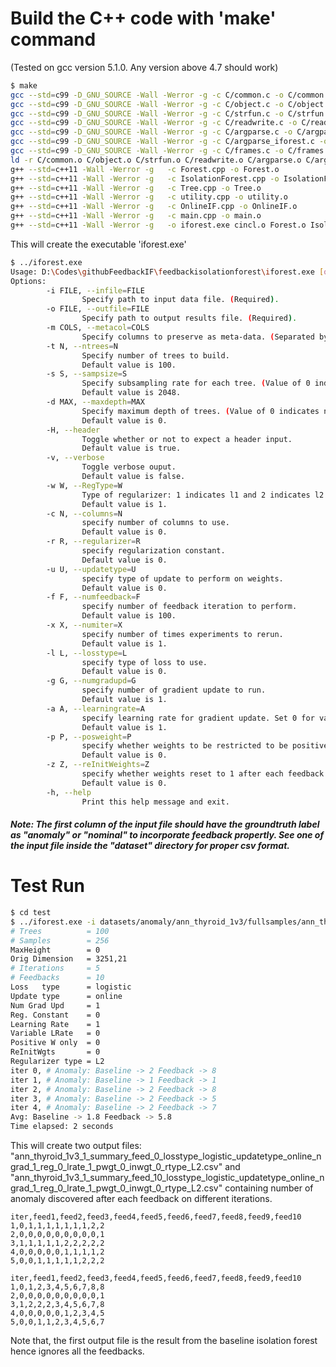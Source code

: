 # Build the C++ code with 'make' command
(Tested on gcc version 5.1.0. Any version above 4.7 should work)
```sh
$ make
gcc --std=c99 -D_GNU_SOURCE -Wall -Werror -g -c C/common.c -o C/common.o
gcc --std=c99 -D_GNU_SOURCE -Wall -Werror -g -c C/object.c -o C/object.o
gcc --std=c99 -D_GNU_SOURCE -Wall -Werror -g -c C/strfun.c -o C/strfun.o
gcc --std=c99 -D_GNU_SOURCE -Wall -Werror -g -c C/readwrite.c -o C/readwrite.o
gcc --std=c99 -D_GNU_SOURCE -Wall -Werror -g -c C/argparse.c -o C/argparse.o
gcc --std=c99 -D_GNU_SOURCE -Wall -Werror -g -c C/argparse_iforest.c -o C/argparse_iforest.o
gcc --std=c99 -D_GNU_SOURCE -Wall -Werror -g -c C/frames.c -o C/frames.o
ld -r C/common.o C/object.o C/strfun.o C/readwrite.o C/argparse.o C/argparse_iforest.o C/frames.o -o cincl.o
g++ --std=c++11 -Wall -Werror -g   -c Forest.cpp -o Forest.o
g++ --std=c++11 -Wall -Werror -g   -c IsolationForest.cpp -o IsolationForest.o
g++ --std=c++11 -Wall -Werror -g   -c Tree.cpp -o Tree.o
g++ --std=c++11 -Wall -Werror -g   -c utility.cpp -o utility.o
g++ --std=c++11 -Wall -Werror -g   -c OnlineIF.cpp -o OnlineIF.o
g++ --std=c++11 -Wall -Werror -g   -c main.cpp -o main.o
g++ --std=c++11 -Wall -Werror -g   -o iforest.exe cincl.o Forest.o IsolationForest.o Tree.o utility.o OnlineIF.o main.o
```

This will create the executable 'iforest.exe'

```sh
$ ../iforest.exe
Usage: D:\Codes\githubFeedbackIF\feedbackisolationforest\iforest.exe [options]
Options:
        -i FILE, --infile=FILE
                Specify path to input data file. (Required).
        -o FILE, --outfile=FILE
                Specify path to output results file. (Required).
        -m COLS, --metacol=COLS
                Specify columns to preserve as meta-data. (Separated by ',' Use '-' to specify ranges).
        -t N, --ntrees=N
                Specify number of trees to build.
                Default value is 100.
        -s S, --sampsize=S
                Specify subsampling rate for each tree. (Value of 0 indicates to use entire data set).
                Default value is 2048.
        -d MAX, --maxdepth=MAX
                Specify maximum depth of trees. (Value of 0 indicates no maximum).
                Default value is 0.
        -H, --header
                Toggle whether or not to expect a header input.
                Default value is true.
        -v, --verbose
                Toggle verbose ouput.
                Default value is false.
        -w W, --RegType=W
                Type of regularizer: 1 indicates l1 and 2 indicates l2
                Default value is 1.
        -c N, --columns=N
                specify number of columns to use.
                Default value is 0.
        -r R, --regularizer=R
                specify regularization constant.
                Default value is 0.
        -u U, --updatetype=U
                specify type of update to perform on weights.
                Default value is 0.
        -f F, --numfeedback=F
                specify number of feedback iteration to perform.
                Default value is 100.
        -x X, --numiter=X
                specify number of times experiments to rerun.
                Default value is 1.
        -l L, --losstype=L
                specify type of loss to use.
                Default value is 0.
        -g G, --numgradupd=G
                specify number of gradient update to run.
                Default value is 1.
        -a A, --learningrate=A
                specify learning rate for gradient update. Set 0 for variable learning rate 1/sq(t).
                Default value is 1.
        -p P, --posweight=P
                specify whether weights to be restricted to be positive only.
                Default value is 0.
        -z Z, --reInitWeights=Z
                specify whether weights reset to 1 after each feedback.(for stochastic and batch update)
                Default value is 0.
        -h, --help
                Print this help message and exit.
```

##### Note: The first column of the input file should have the groundtruth label as "anomaly" or "nominal" to incorporate feedback propertly. See one of the input file inside the "dataset" directory for proper csv format.

# Test Run
```sh
$ cd test
$ ../iforest.exe -i datasets/anomaly/ann_thyroid_1v3/fullsamples/ann_thyroid_1v3_1.csv -o outtest/ann_thyroid_1v3_1 -t 100 -s 256 -m 1 -x 5 -f 10 -w 2 -l 2 -a 1
# Trees          = 100
# Samples        = 256
MaxHeight        = 0
Orig Dimension   = 3251,21
# Iterations     = 5
# Feedbacks      = 10
Loss   type      = logistic
Update type      = online
Num Grad Upd     = 1
Reg. Constant    = 0
Learning Rate    = 1
Variable LRate   = 0
Positive W only  = 0
ReInitWgts       = 0
Regularizer type = L2
iter 0, # Anomaly: Baseline -> 2 Feedback -> 8
iter 1, # Anomaly: Baseline -> 1 Feedback -> 1
iter 2, # Anomaly: Baseline -> 2 Feedback -> 8
iter 3, # Anomaly: Baseline -> 2 Feedback -> 5
iter 4, # Anomaly: Baseline -> 2 Feedback -> 7
Avg: Baseline -> 1.8 Feedback -> 5.8
Time elapsed: 2 seconds
```

This will create two output files: "ann_thyroid_1v3_1_summary_feed_0_losstype_logistic_updatetype_online_ngrad_1_reg_0_lrate_1_pwgt_0_inwgt_0_rtype_L2.csv" and "ann_thyroid_1v3_1_summary_feed_10_losstype_logistic_updatetype_online_ngrad_1_reg_0_lrate_1_pwgt_0_inwgt_0_rtype_L2.csv" containing number of anomaly discovered after each feedback on different iterations.


```
iter,feed1,feed2,feed3,feed4,feed5,feed6,feed7,feed8,feed9,feed10
1,0,1,1,1,1,1,1,1,2,2
2,0,0,0,0,0,0,0,0,0,1
3,1,1,1,1,1,2,2,2,2,2
4,0,0,0,0,0,1,1,1,1,2
5,0,0,1,1,1,1,1,2,2,2

```

```
iter,feed1,feed2,feed3,feed4,feed5,feed6,feed7,feed8,feed9,feed10
1,0,1,2,3,4,5,6,7,8,8
2,0,0,0,0,0,0,0,0,0,1
3,1,2,2,2,3,4,5,6,7,8
4,0,0,0,0,0,1,2,3,4,5
5,0,0,1,1,2,3,4,5,6,7
```

Note that, the first output file is the result from the baseline isolation forest hence ignores all the feedbacks.
